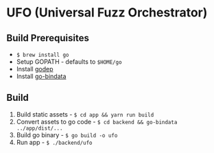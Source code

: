 # UFO (Universal Fuzz Orchestrator)

## Build Prerequisites
  - `$ brew install go`
  - Setup GOPATH - defaults to `$HOME/go`
  - Install [godep](https://github.com/tools/godep)
  - Install [go-bindata](https://github.com/jteeuwen/go-bindata)

## Build

1. Build static assets - `$ cd app && yarn run build`
1. Convert assets to go code - `$ cd backend && go-bindata ../app/dist/...`
1. Build go binary - `$ go build -o ufo`
1. Run app - `$ ./backend/ufo`
